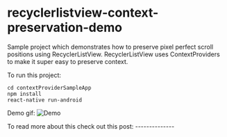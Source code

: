 # recyclerlistview-context-preservation-demo

Sample project which demonstrates how to preserve pixel perfect scroll positions using RecyclerListView. 
RecyclerListView uses ContextProviders to make it super easy to preserve context.

To run this project:

```
cd contextProviderSampleApp
npm install
react-native run-android
```
Demo gif:
![Demo](https://media.giphy.com/media/26vIfoQxV4vLScoUM/giphy.gif)

To read more about this check out this post: --------------
